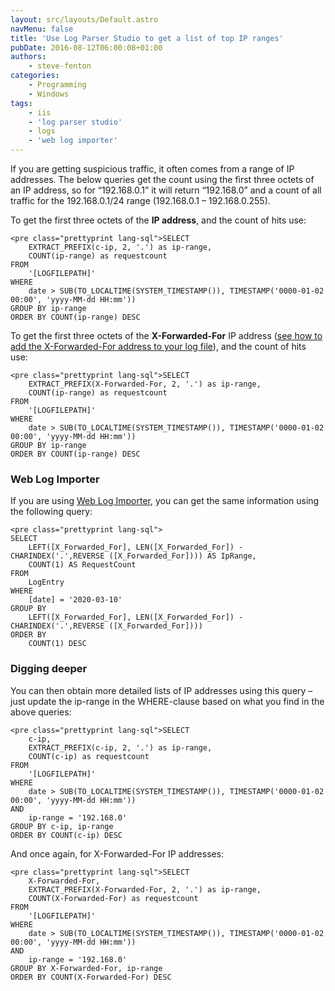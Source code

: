```yaml
---
layout: src/layouts/Default.astro
navMenu: false
title: 'Use Log Parser Studio to get a list of top IP ranges'
pubDate: 2016-08-12T06:00:08+01:00
authors:
    - steve-fenton
categories:
    - Programming
    - Windows
tags:
    - iis
    - 'log parser studio'
    - logs
    - 'web log importer'
---
```


If you are getting suspicious traffic, it often comes from a range of IP addresses. The below queries get the count using the first three octets of an IP address, so for “192.168.0.1” it will return “192.168.0” and a count of all traffic for the 192.168.0.1/24 range (192.168.0.1 – 192.168.0.255).

To get the first three octets of the **IP address**, and the count of hits use:

```
<pre class="prettyprint lang-sql">SELECT
    EXTRACT_PREFIX(c-ip, 2, '.') as ip-range,
    COUNT(ip-range) as requestcount
FROM
    '[LOGFILEPATH]'
WHERE
    date > SUB(TO_LOCALTIME(SYSTEM_TIMESTAMP()), TIMESTAMP('0000-01-02 00:00', 'yyyy-MM-dd HH:mm'))
GROUP BY ip-range
ORDER BY COUNT(ip-range) DESC
```
To get the first three octets of the **X-Forwarded-For** IP address ([see how to add the X-Forwarded-For address to your log file](/2016/08/add-x-forwarded-for-ip-address-to-iis-logs/)), and the count of hits use:

```
<pre class="prettyprint lang-sql">SELECT
    EXTRACT_PREFIX(X-Forwarded-For, 2, '.') as ip-range,
    COUNT(ip-range) as requestcount
FROM
    '[LOGFILEPATH]'
WHERE
    date > SUB(TO_LOCALTIME(SYSTEM_TIMESTAMP()), TIMESTAMP('0000-01-02 00:00', 'yyyy-MM-dd HH:mm'))
GROUP BY ip-range
ORDER BY COUNT(ip-range) DESC
```
### Web Log Importer

If you are using [Web Log Importer](/tag/web-log-importer/), you can get the same information using the following query:

```
<pre class="prettyprint lang-sql">
SELECT
    LEFT([X_Forwarded_For], LEN([X_Forwarded_For]) - CHARINDEX('.',REVERSE ([X_Forwarded_For]))) AS IpRange,
    COUNT(1) AS RequestCount
FROM
    LogEntry
WHERE
    [date] = '2020-03-10'
GROUP BY
    LEFT([X_Forwarded_For], LEN([X_Forwarded_For]) - CHARINDEX('.',REVERSE ([X_Forwarded_For])))
ORDER BY
    COUNT(1) DESC
```
### Digging deeper

You can then obtain more detailed lists of IP addresses using this query – just update the ip-range in the WHERE-clause based on what you find in the above queries:

```
<pre class="prettyprint lang-sql">SELECT
    c-ip,
    EXTRACT_PREFIX(c-ip, 2, '.') as ip-range,
    COUNT(c-ip) as requestcount
FROM
    '[LOGFILEPATH]'
WHERE
    date > SUB(TO_LOCALTIME(SYSTEM_TIMESTAMP()), TIMESTAMP('0000-01-02 00:00', 'yyyy-MM-dd HH:mm'))
AND
    ip-range = '192.168.0'
GROUP BY c-ip, ip-range
ORDER BY COUNT(c-ip) DESC
```
And once again, for X-Forwarded-For IP addresses:

```
<pre class="prettyprint lang-sql">SELECT
    X-Forwarded-For,
    EXTRACT_PREFIX(X-Forwarded-For, 2, '.') as ip-range,
    COUNT(X-Forwarded-For) as requestcount
FROM
    '[LOGFILEPATH]'
WHERE
    date > SUB(TO_LOCALTIME(SYSTEM_TIMESTAMP()), TIMESTAMP('0000-01-02 00:00', 'yyyy-MM-dd HH:mm'))
AND
    ip-range = '192.168.0'
GROUP BY X-Forwarded-For, ip-range
ORDER BY COUNT(X-Forwarded-For) DESC
```